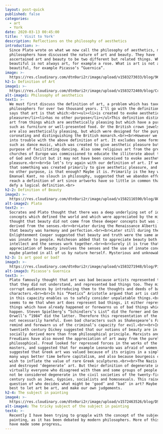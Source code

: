 ```yaml
---
layout: post-quick
published: false
categories:
  - art
  - York
date: 2020-03-13 00:45:00
title: ' Visit to York'
description: Reflections on the philosophy of aesthetics
introduction: >-
  Since Plato wrote on what we now call the philosophy of aesthetics, many
  philosophers have discussed the nature of art and beauty. They have
  ascertained art and beauty to be two different but related things. What is
  beautiful is not always art, for example a rose. What is art is not always
  beautiful, for example Picasso‘s “Guernica”.
image: >-
  https://res.cloudinary.com/dtn9ari2r/image/upload/v1583273033/blog/96E6718D-CE5A-4D47-A191-8FFB7788BFC0.jpg
h2-1: Definition of Art
image1: >-
  https://res.cloudinary.com/dtn9ari2r/image/upload/v1583272469/blog/Crown_Jewels_of_the_United_Kingdom_1952-12-13_1.jpg
alt-image1: Philosophy of aesthetics
text1: >-
  We must first discuss the definition of art, a problem which has taxed
  philosophers for over two thousand years. I’ll go with the definition which
  says that art is that which:<br><ul><li>is created to evoke aesthetic
  pleasure</li><li>has no other purpose</li></ul>This definition distinguishes
  art from things which are aesthetically pleasing but which have a purpose,
  such as furniture or well-presented food. Or the British crown jewels, which
  are also aesthetically pleasing, but which were designed for the purpose of
  coronating and distinguishing the British monarch.<br><br>However we soon run
  into trouble with the above definition of art. It excludes some forms of art
  such as dance music, which was created to give aesthetic pleasure but has the
  purpose of facilitating dancing. Also some religious art from the great
  churches of Europe was commissioned to educate the illiterate about the ways
  of God and Christ but it may not have been conceived to evoke aesthetic
  pleasure.<br><br>So let’s try again with our definition of art. If we just say
  that something was created primarily to give aesthetic pleasure, and may have
  no other purpose, is that enough? Maybe it is. Primarily is the key word here.
  Emanuel Kant, no slouch in philosophy, suggested that we abandon efforts to
  reach a definition of art since artworks have so little in common that they
  defy a logical definition.<br>
h2-2: Definition of Beauty
image2: >-
  https://res.cloudinary.com/dtn9ari2r/image/upload/v1582116590/blog/800px-Plato_Silanion_Musei_Capitolini_MC1377.jpg
alt-image2: Plato
text2: >-
  Socrates and Plato thought that there was a deep underlying set of ideas and
  concepts which defined the world and which were appreciated by the mind. Plato
  thought that beauty did not come from these deeper concepts but was instead
  derived from the senses.<br><br>Later during the Renaissance Alberti suggested
  that beauty was harmony and perfection.<br><br>Later still during the
  Enlightenment Cooper suggested that beauty and truth were the same and this
  was innate to people. Hutcheson added that to appreciate beauty both the inner
  intellect and the senses work together.<br><br>Surely it is true that
  appreciation of beauty involves the senses and the use of innate concepts
  maybe planted in all of us by nature herself. Mysterious and unknowable.
h2-3: Is art good or bad?
image3: >-
  https://res.cloudinary.com/dtn9ari2r/image/upload/v1583271948/blog/PicassoGuernica.jpg
alt-image3: Picasso's Guernica
text3: >-
  Plato famously thought that art was bad because artists represented things
  that they did not understand, and represented bad things too. They might thus
  corrupt audiences by introducing them to the thoughts and deeds of bad
  characters.<br><br>In his “Poetics” Aristotle argued that art is cathartic and
  in this capacity enables us to safely consider unpalatable things.<br><br>It
  seems to me that when art does represent bad things, it either represents bad
  things which have already happened or forewarns us of bad things which could
  happen. Steven Spielberg’s “Schindlers’s List” did the former and George
  Orwell’s “1984” did the latter. Therefore this representation of the bad is
  not necessarily harmful. Even bad characters such as Shakespeare’s Falstaff
  remind and forewarn us of the criminal’s capacity for evil.<br><br>In the
  twentieth century Dickey suggested that our notions of beauty are in fact
  socially derived more than from philosophical principle. Marxists and
  Freudians have also moved the appreciation of art away from the purely
  philosophical. Freud looked for repressed forces in the works of the great
  masters, and suggested that for example Leonardo was afraid of women. Marx
  suggested that Greek art was valued because of its origins in a simpler and in
  many ways better time before capitalism, and also because bourgeois collectors
  wish to inflate the value of rare Greek sculptures.<br><br>The Nazis condemned
  and destroyed ‘degenerate’ art. But their definition of degenerate included
  virtually everyone who disagreed with them and some groups of people who would
  not be considered degenerate in the civil societies of the twenty-first
  century such as Jews, Gypsies, socialists and homosexuals. This raises the
  question of who decides what might be ‘good’ and ‘bad’ in art? Maybe it is
  best to let art be art, and make our own judgements.
h2-4: The subject in painting
image4: >-
  https://res.cloudinary.com/dtn9ari2r/image/upload/v1572463526/blog/DSC_0183.jpg
alt-image4: The tricky subject of the subject in painting
text4: >-
  Recently I have been trying to grapple with the concept of the subject in
  painting, as it has been debated by modern philosophers. More of this when I
  have made some progress…
---
```


